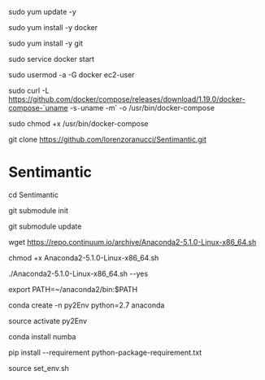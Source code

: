 sudo yum update -y

sudo yum install -y docker

sudo yum install -y git

sudo service docker start

sudo usermod -a -G docker ec2-user

sudo curl -L https://github.com/docker/compose/releases/download/1.19.0/docker-compose-`uname -s`-`uname -m` -o /usr/bin/docker-compose

sudo chmod +x /usr/bin/docker-compose

git clone https://github.com/lorenzoranucci/Sentimantic.git





# Sentimantic

cd Sentimantic

git submodule init

git submodule update

wget https://repo.continuum.io/archive/Anaconda2-5.1.0-Linux-x86_64.sh

chmod +x Anaconda2-5.1.0-Linux-x86_64.sh

./Anaconda2-5.1.0-Linux-x86_64.sh --yes

export PATH=~/anaconda2/bin:$PATH

conda create -n py2Env python=2.7 anaconda

source activate py2Env

conda install numba

pip install --requirement python-package-requirement.txt

source set_env.sh
